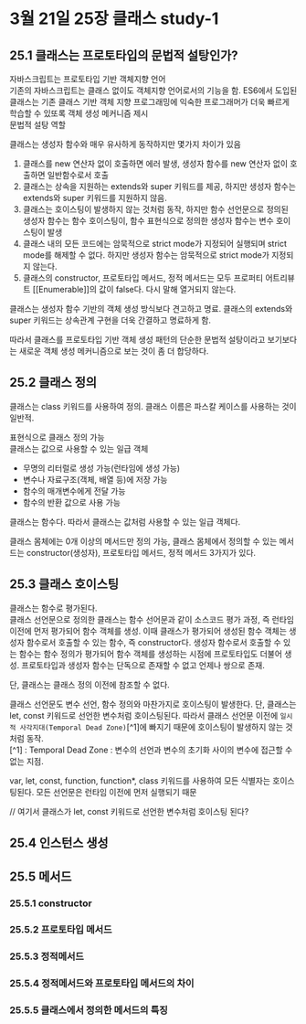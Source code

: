 # 3월 21일 25장 클래스 study-1

## 25.1 클래스는 프로토타입의 문법적 설탕인가?

자바스크립트는 프로토타입 기반 객체지향 언어  
기존의 자바스크립트는 클래스 없이도 객체지향 언어로서의 기능을 함. ES6에서 도입된 클래스는 기존 클래스 기반 객체 지향 프로그래밍에 익숙한 프로그래머가 더욱 빠르게 학습할 수 있또록 객체 생성 메커니즘 제시  
문법적 설탕 역할

클래스는 생성자 함수와 매우 유사하게 동작하지만 몇가지 차이가 있음

1. 클래스를 new 연산자 없이 호출하면 에러 발생, 생성자 함수를 new 연산자 없이 호출하면 일반함수로서 호출
2. 클래스는 상속을 지원하는 extends와 super 키워드를 제공, 하지만 생성자 함수는 extends와 super 키워드를 지원하지 않음.
3. 클래스는 호이스팅이 발생하지 않는 것처럼 동작, 하지만 함수 선언문으로 정의된 생성자 함수는 함수 호이스팅이, 함수 표현식으로 정의한 생성자 함수는 변수 호이스팅이 발생
4. 클래스 내의 모든 코드에는 암묵적으로 strict mode가 지정되어 실행되며 strict mode를 해제할 수 없다. 하지만 생성자 함수는 암묵적으로 strict mode가 지정되지 않는다.
5. 클래스의 constructor, 프로토타입 메서드, 정적 메서드는 모두 프로퍼티 어트리뷰트 [[Enumerable]]의 값이 false다. 다시 말해 열거되지 않는다.

클래스는 생성자 함수 기반의 객체 생성 방식보다 견고하고 명료. 클래스의 extends와 super 키워드는 상속관계 구현을 더욱 간결하고 명료하게 함.

따라서 클래스를 프로토타입 기반 객체 생성 패턴의 단순한 문법적 설탕이라고 보기보다는 새로운 객체 생성 메커니즘으로 보는 것이 좀 더 합당하다.

## 25.2 클래스 정의

클래스는 class 키워드를 사용하여 정의. 클래스 이름은 파스칼 케이스를 사용하는 것이 일반적.

표현식으로 클래스 정의 가능  
 클래스는 값으로 사용할 수 있는 일급 객체

- 무명의 리터럴로 생성 가능(런타임에 생성 가능)
- 변수나 자료구조(객체, 배열 등)에 저장 가능
- 함수의 매개변수에게 전달 가능
- 함수의 반환 값으로 사용 가능

클래스는 함수다. 따라서 클래스는 값처럼 사용할 수 있는 일급 객체다.

클래스 몸체에는 0개 이상의 메서드만 정의 가능, 클래스 몸체에서 정의할 수 있는 메서드는 constructor(생성자), 프로토타입 메서드, 정적 메서드 3가지가 있다.

## 25.3 클래스 호이스팅

클래스는 함수로 평가된다.  
 클래스 선언문으로 정의한 클래스는 함수 선어문과 같이 소스코드 평가 과정, 즉 런타임 이전에 먼저 평가되어 함수 객체를 생성. 이때 클래스가 평가되어 생성된 함수 객체는 생성자 함수로서 호출할 수 있는 함수, 즉 constructor다. 생성자 함수로서 호출할 수 있는 함수는 함수 정의가 평가되어 함수 객체를 생성하는 시점에 프로토타입도 더불어 생성. 프로토타입과 생성자 함수는 단독으로 존재할 수 없고 언제나 쌍으로 존재.

단, 클래스는 클래스 정의 이전에 참조할 수 없다.

클래스 선언문도 변수 선언, 함수 정의와 마찬가지로 호이스팅이 발생한다. 단, 클래스는 let, const 키워드로 선언한 변수처럼 호이스팅된다. 따라서 클래스 선언문 이전에 `일시적 사각지대(Temporal Dead Zone)`[^1]에 빠지기 때문에 호이스팅이 발생하지 않는 것처럼 동작.  
 [^1] : Temporal Dead Zone : 변수의 선언과 변수의 초기화 사이의 변수에 접근할 수 없는 지점.

var, let, const, function, function\*, class 키워드를 사용하여 모든 식별자는 호이스팅된다. 모든 선언문은 런타임 이전에 먼저 실행되기 때문

// 여기서 클래스가 let, const 키워드로 선언한 변수처럼 호이스팅 된다?

## 25.4 인스턴스 생성

## 25.5 메서드

### 25.5.1 constructor

### 25.5.2 프로토타입 메서드

### 25.5.3 정적메서드

### 25.5.4 정적메서드와 프로토타입 메서드의 차이

### 25.5.5 클래스에서 정의한 메서드의 특징
